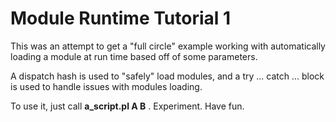 # Module Runtime Tutorial 1

This was an attempt to get a "full circle" example working with automatically loading a module at run time based off of some parameters.

A dispatch hash is used to "safely" load modules, and a try ... catch ... block is used to handle issues with modules loading.

To use it, just call **a_script.pl A B** .  Experiment.  Have fun.
